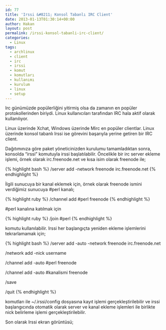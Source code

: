 ```yaml
---
id: 77
title: 'Irssi &#8211; Konsol Tabanlı IRC Client'
date: 2013-01-13T01:30:14+00:00
author: Hakan
layout: post
permalink: /irssi-konsol-tabanli-irc-client/
categories:
  - Linux
tags:
  - archlinux
  - client
  - irc
  - irssi
  - komut
  - komutları
  - kullanımı
  - kurulum
  - linux
  - setup
---
```

Irc günümüzde popülerliğini yitirmiş olsa da zamanın en popüler protokollerinden biriydi. Linux kullanıcıları tarafından IRC hala aktif olarak kullanılıyor. 

Linux üzerinde Xchat, Windows üzerinde Mirc en popüler clientlar. Linux üzerinde konsol tabanlı Irssi ise görevini başarıyla yerine getiren bir IRC client. 

Dağıtımınıza göre paket yöneticinizden kurulumu tamamladıktan sonra, konsolda &#8220;irssi&#8221; komutuyla irssi başlatılabilir. Öncelikle bir irc server ekleme işlemi, örnek olarak irc.freenode.net ve kısa isim olarak freenode ile;

{% highlight bash %}
/server add -network freenode irc.freenode.net
{% endhighlight %}

İlgili sunucuya bir kanal eklemek için, örnek olarak freenode ismini verdiğimiz sunucuya #perl kanalı;

{% highlight ruby %}
/channel add #perl freenode
{% endhighlight %}

#perl kanalına katılmak için

{% highlight ruby %}
/join #perl
{% endhighlight %}

komutu kullanılabilir. Irssi her başlangıçta yeniden ekleme işlemlerini tekrarlamamak için;

{% highlight bash %}
/server add -auto -network freenode irc.freenode.net
  
/network add -nick username
  
/channel add -auto #perl freenode
  
/channel add -auto #kanalismi freenode
  
/save
  
/quit
{% endhighlight %}

komutları ile ~/.irssi/config dosyasına kayıt işlemi gerçekleştirilebilir ve irssi başlangıcında otomatik olarak server ve kanal ekleme işlemleri ile birlikte nick belirleme işlemi gerçekleştirilebilir.

Son olarak Irssi ekran görüntüsü;